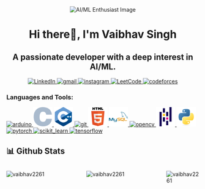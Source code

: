 <div align="center">
  <img src="https://sdmntprpolandcentral.oaiusercontent.com/files/00000000-bbc8-620a-afb5-c206a14f8b5e/raw?se=2025-06-30T05%3A35%3A40Z&sp=r&sv=2024-08-04&sr=b&scid=87c8bfae-2344-5495-a3c4-6fbebf143142&skoid=0da8417a-a4c3-4a19-9b05-b82cee9d8868&sktid=a48cca56-e6da-484e-a814-9c849652bcb3&skt=2025-06-29T18%3A34%3A18Z&ske=2025-06-30T18%3A34%3A18Z&sks=b&skv=2024-08-04&sig=D%2B04K7hQf2UUnJUoldYOabt1%2BQCokRkVTOmd3WRMMqE%3D" alt="AI/ML Enthusiast Image" style="max-width: 100%; height="90%": auto;" />
</div>
<h1 align="center">Hi there👋, I'm Vaibhav Singh</h1>
<h2 align="center">A passionate developer with a deep interest in AI/ML.</h2>


<div align="center">
  <a href="https://linkedin.com/in/vaibhav-singh-801b95287" target="_blank" rel="noopener noreferrer">
    <img src="https://cdn1.iconfinder.com/data/icons/social-links/382/linkedin-512.png" width="50" alt="LinkedIn" />
  </a>
  <a href="mailto:swcric226@gmail.com" target="_blank" rel="noopener noreferrer">
    <img src="https://upload.wikimedia.org/wikipedia/commons/thumb/7/7e/Gmail_icon_%282020%29.svg/512px-Gmail_icon_%282020%29.svg.png" width="50" height="40" alt="gmail" />
  </a>
  <a href="https://instagram.com/vaibhav_015" target="_blank" >
  <img src="https://raw.githubusercontent.com/rahuldkjain/github-profile-readme-generator/master/src/images/icons/Social/instagram.svg" alt="instagram" width="50" height="50" />
</a>
  <a href="https://www.leetcode.com/vaibhav226" target="_blank" rel="noopener noreferrer">
    <img src="https://cdn.iconscout.com/icon/free/png-256/free-leetcode-logo-icon-download-in-svg-png-gif-file-formats--technology-social-media-vol-4-pack-logos-icons-2944960.png?f=webp" width="50" alt="LeetCode"/>
  </a>
  <a href="https://codeforces.com/profile/vaibhav226" target="_blank" >
  <img src="https://raw.githubusercontent.com/rahuldkjain/github-profile-readme-generator/master/src/images/icons/Social/codeforces.svg" alt="codeforces" width="50" height="50" />
</a>
</div>



<h3 align="left">Languages and Tools:</h3>
<p align="left"> 
  <a href="https://www.arduino.cc/" target="_blank" rel="noreferrer">
    <img src="https://cdn.worldvectorlogo.com/logos/arduino-1.svg" alt="arduino" width="50" height="50"/> 
  </a> 
  <a href="https://www.cprogramming.com/" target="_blank" rel="noreferrer">
    <img src="https://raw.githubusercontent.com/devicons/devicon/master/icons/c/c-original.svg" alt="c" width="50" height="50"/>
  </a> 
  <a href="https://www.w3schools.com/cpp/" target="_blank" rel="noreferrer"> 
    <img src="https://raw.githubusercontent.com/devicons/devicon/master/icons/cplusplus/cplusplus-original.svg" alt="cplusplus" width="50" height="50"/> 
  </a> 
  <a href="https://git-scm.com/" target="_blank" rel="noreferrer"> 
    <img src="https://www.vectorlogo.zone/logos/git-scm/git-scm-icon.svg" alt="git" width="50" height="50"/> 
  </a> 
  <a href="https://www.w3.org/html/" target="_blank" rel="noreferrer"> 
    <img src="https://raw.githubusercontent.com/devicons/devicon/master/icons/html5/html5-original-wordmark.svg" alt="html5" width="50" height="50"/> 
  </a> 
  <a href="https://www.mysql.com/" target="_blank" rel="noreferrer"> 
    <img src="https://raw.githubusercontent.com/devicons/devicon/master/icons/mysql/mysql-original-wordmark.svg" alt="mysql" width="50" height="50"/> 
  </a> 
  <a href="https://opencv.org/" target="_blank" rel="noreferrer"> 
    <img src="https://www.vectorlogo.zone/logos/opencv/opencv-icon.svg" alt="opencv" width="50" height="50"/> 
  </a> 
  <a href="https://pandas.pydata.org/" target="_blank" rel="noreferrer"> 
    <img src="https://raw.githubusercontent.com/devicons/devicon/2ae2a900d2f041da66e950e4d48052658d850630/icons/pandas/pandas-original.svg" alt="pandas" width="50" height="50"/> 
  </a> 
  <a href="https://www.python.org" target="_blank" rel="noreferrer"> 
    <img src="https://raw.githubusercontent.com/devicons/devicon/master/icons/python/python-original.svg" alt="python" width="50" height="50"/> 
  </a> 
  <a href="https://pytorch.org/" target="_blank" rel="noreferrer"> 
    <img src="https://www.vectorlogo.zone/logos/pytorch/pytorch-icon.svg" alt="pytorch" width="50" height="50"/> 
  </a> 
  <a href="https://scikit-learn.org/" target="_blank" rel="noreferrer"> 
    <img src="https://upload.wikimedia.org/wikipedia/commons/0/05/Scikit_learn_logo_small.svg" alt="scikit_learn" width="50" height="50"/> 
  </a> 
  <a href="https://www.tensorflow.org" target="_blank" rel="noreferrer"> 
    <img src="https://www.vectorlogo.zone/logos/tensorflow/tensorflow-icon.svg" alt="tensorflow" width="50" height="50"/> 
  </a> 
</p>

<h2>📊 Github Stats </h2>

<div style="display: flex; justify-content: space-between; width: 100%; margin-bottom: 20px;">
  <p style="width: 48%;"><img align="left" src="https://github-readme-stats.vercel.app/api?username=vaibhav2261&show_icons=true&locale=en" alt="vaibhav2261" /></p>
  <p style="width: 48%;"><img align="left" src="https://github-readme-stats.vercel.app/api/top-langs?username=vaibhav2261&show_icons=true&locale=en&layout=compact" alt="vaibhav2261" /></p>
  <p> <img src="https://komarev.com/ghpvc/?username=vaibhav2261&label=Profile%20views&color=0e75b6&style=flat" alt="vaibhav2261" /> </p>
</div>
